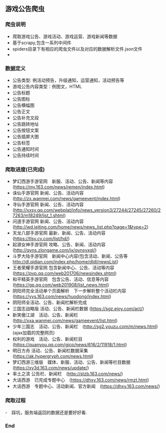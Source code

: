 ## 游戏公告爬虫

### 爬虫说明

- 爬取游戏公告、游戏活动、游戏运营、游戏新闻等数据
- 基于scrapy,包含一系列中间件
- spiders目录下有相应的爬虫文件以及对应的数据解析文件.json文件
- 

### 数据定义
- 公告类型: 例活动预告，升级通知，运营通知，活动预告等
- 游戏公告内容类型：例图文，HTML
- 公告标题
- 公告图标
- 公告横幅图
- 公告正文
- 公告补充文段
- 公告跳转地址
- 公告按钮文案
- 公告插屏大图
- 公告标签
- 公告通知时间
- 公告持续时间

### 爬取进度(已完成)
- 梦幻西游手游官网　新服、活动、公告、新闻等内容(https://my.163.com/news/remen/index.html)
- 诛仙手游官网     新闻、公告、活动内容(http://zx.wanmei.com/news/gameevent/index.html)
- 寻仙手游官网     新闻、公告、活动内容(http://xxsy.qq.com/webplat/info/news_version3/27244/27245/27260/27263/m18249/list_1.shtml)
- 问道手游官网     新闻、公告、活动内容(http://wd.leiting.com/home/news/news_list.php?page=1&type=2)
- 天龙八部手游官网  最新、新闻、公告、活动内容(https://tlsy.cy.com/list/hd/)
- 起源女神手游官网 攻略、公告、新闻、活动内容(http://qyns.zlongame.com/jx/qynsyxgl/)
- 斗罗大陆手游官网　新闻中心内容(包含活动、新闻、公告等 http://dl.qidian.com/index.php/home/dldl/newsList) 
- 王者荣耀手游官网 包含新闻中心、公告、活动等内容(https://pvp.qq.com/web201706/newsindex.shtml)
- 和平精英手游官网　包含公告、活动、信息等内容(https://gp.qq.com/web201908/list_news.html)
- 阴阳师完全活动单个页面解析　下一步解析整个活动栏内容 (https://yys.163.com/news/huodong/index.html)
- 阴阳师全活动、公告、新闻栏解析完成
- 三国志战略版 活动、公告、新闻栏数据 (https://sgz.ejoy.com/act/)
- 新笑傲江湖　活动、公告、新闻栏 (http://xxa.wanmei.com/news/gameevent/list.html)
- 少年三国志　活动、公告、新闻栏　(http://sg2.youzu.com/m/news.html)(ajax加载的完整网页)
- 权利的游戏　活动、公告、新闻栏目(https://quanyou.qq.com/gicp/news/616/2/11918/1.html)
- 明日方舟   活动、公告、新闻栏数据采集　(https://ak.hypergryph.com/news.html)
- 梦幻西游三维版　媒体、新服、活动、公告、新闻等栏目数据(https://xy3d.163.com/news/update/)
- 率土之滨 公告栏、新闻栏　(http://stzb.163.com/news/)
- 大话西游　已完成专题中心　(https://dhxy.163.com/news/rmzt.html)
- 大话西游　专题中心、活动新闻、官方新闻　(https://dhxy.163.com/news/)

### 爬取过程
-　踩坑，服务端返回的数据还是要好好看.
### End